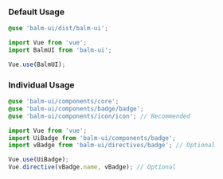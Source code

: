 ### Default Usage

```scss
@use 'balm-ui/dist/balm-ui';
```

```js
import Vue from 'vue';
import BalmUI from 'balm-ui';

Vue.use(BalmUI);
```

### Individual Usage

```scss
@use 'balm-ui/components/core';
@use 'balm-ui/components/badge/badge';
@use 'balm-ui/components/icon/icon'; // Recommended
```

```js
import Vue from 'vue';
import UiBadge from 'balm-ui/components/badge';
import vBadge from 'balm-ui/directives/badge'; // Optional

Vue.use(UiBadge);
Vue.directive(vBadge.name, vBadge); // Optional
```
